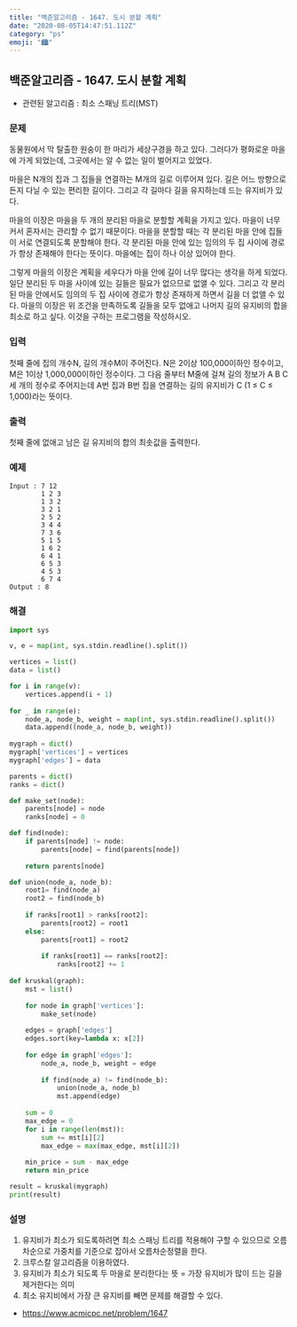 ```yaml
---
title: "백준알고리즘 - 1647. 도시 분할 계획"
date: "2020-08-05T14:47:51.112Z"
category: "ps"
emoji: "🏙️"
---
```


## 백준알고리즘 - 1647. 도시 분할 계획

- 관련된 알고리즘 : 최소 스패닝 트리(MST)

### 문제

동물원에서 막 탈출한 원숭이 한 마리가 세상구경을 하고 있다. 그러다가 평화로운 마을에 가게 되었는데, 그곳에서는 알 수 없는 일이 벌어지고 있었다.

마을은 N개의 집과 그 집들을 연결하는 M개의 길로 이루어져 있다. 길은 어느 방향으로든지 다닐 수 있는 편리한 길이다. 그리고 각 길마다 길을 유지하는데 드는 유지비가 있다.

마을의 이장은 마을을 두 개의 분리된 마을로 분할할 계획을 가지고 있다. 마을이 너무 커서 혼자서는 관리할 수 없기 때문이다. 마을을 분할할 때는 각 분리된 마을 안에 집들이 서로 연결되도록 분할해야 한다. 각 분리된 마을 안에 있는 임의의 두 집 사이에 경로가 항상 존재해야 한다는 뜻이다. 마을에는 집이 하나 이상 있어야 한다.

그렇게 마을의 이장은 계획을 세우다가 마을 안에 길이 너무 많다는 생각을 하게 되었다. 일단 분리된 두 마을 사이에 있는 길들은 필요가 없으므로 없앨 수 있다. 그리고 각 분리된 마을 안에서도 임의의 두 집 사이에 경로가 항상 존재하게 하면서 길을 더 없앨 수 있다. 마을의 이장은 위 조건을 만족하도록 길들을 모두 없애고 나머지 길의 유지비의 합을 최소로 하고 싶다. 이것을 구하는 프로그램을 작성하시오.

### 입력

첫째 줄에 집의 개수N, 길의 개수M이 주어진다. N은 2이상 100,000이하인 정수이고, M은 1이상 1,000,000이하인 정수이다. 그 다음 줄부터 M줄에 걸쳐 길의 정보가 A B C 세 개의 정수로 주어지는데 A번 집과 B번 집을 연결하는 길의 유지비가 C (1 ≤ C ≤ 1,000)라는 뜻이다.

### 출력

첫째 줄에 없애고 남은 길 유지비의 합의 최솟값을 출력한다.

### 예제

```
Input : 7 12
        1 2 3
        1 3 2
        3 2 1
        2 5 2
        3 4 4
        7 3 6
        5 1 5
        1 6 2
        6 4 1
        6 5 3
        4 5 3
        6 7 4
Output : 8
```

### 해결

```python
import sys

v, e = map(int, sys.stdin.readline().split())

vertices = list()
data = list()

for i in range(v):
    vertices.append(i + 1)
    
for _ in range(e):
    node_a, node_b, weight = map(int, sys.stdin.readline().split())
    data.append((node_a, node_b, weight))
    
mygraph = dict()
mygraph['vertices'] = vertices
mygraph['edges'] = data

parents = dict()
ranks = dict()

def make_set(node):
    parents[node] = node
    ranks[node] = 0

def find(node):
    if parents[node] != node:
        parents[node] = find(parents[node])
    
    return parents[node]

def union(node_a, node_b):
    root1= find(node_a)
    root2 = find(node_b)
    
    if ranks[root1] > ranks[root2]:
        parents[root2] = root1
    else:
        parents[root1] = root2
        
        if ranks[root1] == ranks[root2]:
            ranks[root2] += 1
            
def kruskal(graph):
    mst = list()
    
    for node in graph['vertices']:
        make_set(node)
    
    edges = graph['edges']
    edges.sort(key=lambda x: x[2])
    
    for edge in graph['edges']:
        node_a, node_b, weight = edge
        
        if find(node_a) != find(node_b):
            union(node_a, node_b)
            mst.append(edge)
    
    sum = 0
    max_edge = 0
    for i in range(len(mst)):
        sum += mst[i][2]
        max_edge = max(max_edge, mst[i][2])
    
    min_price = sum - max_edge
    return min_price

result = kruskal(mygraph)
print(result)
```

### 설명

1. 유지비가 최소가 되도록하려면 최소 스패닝 트리를 적용해야 구할 수 있으므로 오름차순으로 가중치를 기준으로 잡아서 오름차순정렬을 한다.
2. 크루스칼 알고리즘을 이용하였다.
3. 유지비가 최소가 되도록 두 마을로 분리한다는 뜻 = 가장 유지비가 많이 드는 길을 제거한다는 의미
4. 최소 유지비에서 가장 큰 유지비를 빼면 문제를 해결할 수 있다.

- https://www.acmicpc.net/problem/1647
